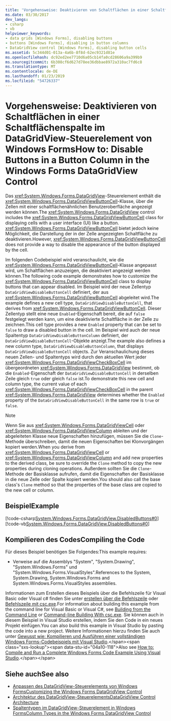```yaml
---
title: 'Vorgehensweise: Deaktivieren von Schaltflächen in einer Schaltflächenspalte im DataGridView-Steuerelement von Windows Forms'
ms.date: 03/30/2017
dev_langs:
- csharp
- vb
helpviewer_keywords:
- data grids [Windows Forms], disabling buttons
- buttons [Windows Forms], disabling in button columns
- DataGridView control [Windows Forms], disabling button cells
ms.assetid: 5c344d01-013a-4a6b-8f8d-62ec9321d81e
ms.openlocfilehash: dc92ed2ee7710d6a05cb14fa0cd28606a9a399b9
ms.sourcegitcommit: 6b308cf6d627d78ee36dbbae8972a310ac7fd6c8
ms.translationtype: MT
ms.contentlocale: de-DE
ms.lasthandoff: 01/23/2019
ms.locfileid: "54726337"
---
```

# <a name="how-to-disable-buttons-in-a-button-column-in-the-windows-forms-datagridview-control"></a><span data-ttu-id="04a10-102">Vorgehensweise: Deaktivieren von Schaltflächen in einer Schaltflächenspalte im DataGridView-Steuerelement von Windows Forms</span><span class="sxs-lookup"><span data-stu-id="04a10-102">How to: Disable Buttons in a Button Column in the Windows Forms DataGridView Control</span></span>
<span data-ttu-id="04a10-103">Das <xref:System.Windows.Forms.DataGridView>-Steuerelement enthält die <xref:System.Windows.Forms.DataGridViewButtonCell>-Klasse, über die Zellen mit einer schaltflächenähnlichen Benutzeroberfläche angezeigt werden können.</span><span class="sxs-lookup"><span data-stu-id="04a10-103">The <xref:System.Windows.Forms.DataGridView> control includes the <xref:System.Windows.Forms.DataGridViewButtonCell> class for displaying cells with a user interface (UI) like a button.</span></span> <span data-ttu-id="04a10-104"><xref:System.Windows.Forms.DataGridViewButtonCell> bietet jedoch keine Möglichkeit, die Darstellung der in der Zelle angezeigten Schaltfläche zu deaktivieren.</span><span class="sxs-lookup"><span data-stu-id="04a10-104">However, <xref:System.Windows.Forms.DataGridViewButtonCell> does not provide a way to disable the appearance of the button displayed by the cell.</span></span>  
  
 <span data-ttu-id="04a10-105">Im folgenden Codebeispiel wird veranschaulicht, wie die <xref:System.Windows.Forms.DataGridViewButtonCell>-Klasse angepasst wird, um Schaltflächen anzuzeigen, die deaktiviert angezeigt werden können.</span><span class="sxs-lookup"><span data-stu-id="04a10-105">The following code example demonstrates how to customize the <xref:System.Windows.Forms.DataGridViewButtonCell> class to display buttons that can appear disabled.</span></span> <span data-ttu-id="04a10-106">Im Beispiel wird der neue Zellentyp `DataGridViewDisableButtonCell` definiert, der aus <xref:System.Windows.Forms.DataGridViewButtonCell> abgeleitet wird.</span><span class="sxs-lookup"><span data-stu-id="04a10-106">The example defines a new cell type, `DataGridViewDisableButtonCell`, that derives from <xref:System.Windows.Forms.DataGridViewButtonCell>.</span></span> <span data-ttu-id="04a10-107">Dieser Zellentyp stellt eine neue `Enabled`-Eigenschaft bereit, die auf `false` festgelegt werden kann, um eine deaktivierte Schaltfläche in der Zelle zu zeichnen.</span><span class="sxs-lookup"><span data-stu-id="04a10-107">This cell type provides a new `Enabled` property that can be set to `false` to draw a disabled button in the cell.</span></span> <span data-ttu-id="04a10-108">Im Beispiel wird auch der neue Spaltentyp `DataGridViewDisableButtonColumn` definiert, der `DataGridViewDisableButtonCell`-Objekte anzeigt.</span><span class="sxs-lookup"><span data-stu-id="04a10-108">The example also defines a new column type, `DataGridViewDisableButtonColumn`, that displays `DataGridViewDisableButtonCell` objects.</span></span> <span data-ttu-id="04a10-109">Zur Veranschaulichung dieses neuen Zellen- und Spaltentyps wird durch den aktuellen Wert jeder <xref:System.Windows.Forms.DataGridViewCheckBoxCell> im übergeordneten <xref:System.Windows.Forms.DataGridView> bestimmt, ob die `Enabled`-Eigenschaft der `DataGridViewDisableButtonCell` in derselben Zeile gleich `true` oder gleich `false` ist.</span><span class="sxs-lookup"><span data-stu-id="04a10-109">To demonstrate this new cell and column type, the current value of each <xref:System.Windows.Forms.DataGridViewCheckBoxCell> in the parent <xref:System.Windows.Forms.DataGridView> determines whether the `Enabled` property of the `DataGridViewDisableButtonCell` in the same row is `true` or `false`.</span></span>  
  
> [!NOTE]
>  <span data-ttu-id="04a10-110">Wenn Sie aus <xref:System.Windows.Forms.DataGridViewCell> oder <xref:System.Windows.Forms.DataGridViewColumn> ableiten und der abgeleiteten Klasse neue Eigenschaften hinzufügen, müssen Sie die `Clone`-Methode überschreiben, damit die neuen Eigenschaften bei Klonvorgängen kopiert werden.</span><span class="sxs-lookup"><span data-stu-id="04a10-110">When you derive from <xref:System.Windows.Forms.DataGridViewCell> or <xref:System.Windows.Forms.DataGridViewColumn> and add new properties to the derived class, be sure to override the `Clone` method to copy the new properties during cloning operations.</span></span> <span data-ttu-id="04a10-111">Außerdem sollten Sie die `Clone`-Methode der Basisklasse aufrufen, damit die Eigenschaften der Basisklasse in die neue Zelle oder Spalte kopiert werden.</span><span class="sxs-lookup"><span data-stu-id="04a10-111">You should also call the base class's `Clone` method so that the properties of the base class are copied to the new cell or column.</span></span>  
  
## <a name="example"></a><span data-ttu-id="04a10-112">Beispiel</span><span class="sxs-lookup"><span data-stu-id="04a10-112">Example</span></span>  
 [!code-csharp[System.Windows.Forms.DataGridView.DisabledButtons#0](../../../../samples/snippets/csharp/VS_Snippets_Winforms/System.Windows.Forms.DataGridView.DisabledButtons/CS/form1.cs#0)]
 [!code-vb[System.Windows.Forms.DataGridView.DisabledButtons#0](../../../../samples/snippets/visualbasic/VS_Snippets_Winforms/System.Windows.Forms.DataGridView.DisabledButtons/VB/form1.vb#0)]  
  
## <a name="compiling-the-code"></a><span data-ttu-id="04a10-113">Kompilieren des Codes</span><span class="sxs-lookup"><span data-stu-id="04a10-113">Compiling the Code</span></span>  
 <span data-ttu-id="04a10-114">Für dieses Beispiel benötigen Sie Folgendes:</span><span class="sxs-lookup"><span data-stu-id="04a10-114">This example requires:</span></span>  
  
-   <span data-ttu-id="04a10-115">Verweise auf die Assemblys "System", "System.Drawing", "System.Windows.Forms" und "System.Windows.Forms.VisualStyles".</span><span class="sxs-lookup"><span data-stu-id="04a10-115">References to the System, System.Drawing, System.Windows.Forms and System.Windows.Forms.VisualStyles assemblies.</span></span>  
  
 <span data-ttu-id="04a10-116">Informationen zum Erstellen dieses Beispiels über die Befehlszeile für Visual Basic oder Visual c# finden Sie unter [erstellen über die Befehlszeile](~/docs/visual-basic/reference/command-line-compiler/building-from-the-command-line.md) oder [Befehlszeile mit csc.exe](~/docs/csharp/language-reference/compiler-options/command-line-building-with-csc-exe.md).</span><span class="sxs-lookup"><span data-stu-id="04a10-116">For information about building this example from the command line for Visual Basic or Visual C#, see [Building from the Command Line](~/docs/visual-basic/reference/command-line-compiler/building-from-the-command-line.md) or [Command-line Building With csc.exe](~/docs/csharp/language-reference/compiler-options/command-line-building-with-csc-exe.md).</span></span> <span data-ttu-id="04a10-117">Sie können auch in diesem Beispiel in Visual Studio erstellen, indem Sie den Code in ein neues Projekt einfügen.</span><span class="sxs-lookup"><span data-stu-id="04a10-117">You can also build this example in Visual Studio by pasting the code into a new project.</span></span>  <span data-ttu-id="04a10-118">Weitere Informationen hierzu finden Sie auch unter [Gewusst wie: Kompilieren und Ausführen einer vollständigen Windows Forms-Codebeispiels mit Visual Studio](https://msdn.microsoft.com/library/Bb129228\(v=vs.110\)).</span><span class="sxs-lookup"><span data-stu-id="04a10-118">Also see [How to: Compile and Run a Complete Windows Forms Code Example Using Visual Studio](https://msdn.microsoft.com/library/Bb129228\(v=vs.110\)).</span></span>  
  
## <a name="see-also"></a><span data-ttu-id="04a10-119">Siehe auch</span><span class="sxs-lookup"><span data-stu-id="04a10-119">See also</span></span>
- [<span data-ttu-id="04a10-120">Anpassen des DataGridView-Steuerelements von Windows Forms</span><span class="sxs-lookup"><span data-stu-id="04a10-120">Customizing the Windows Forms DataGridView Control</span></span>](../../../../docs/framework/winforms/controls/customizing-the-windows-forms-datagridview-control.md)
- [<span data-ttu-id="04a10-121">Architektur des DataGridView-Steuerelements</span><span class="sxs-lookup"><span data-stu-id="04a10-121">DataGridView Control Architecture</span></span>](../../../../docs/framework/winforms/controls/datagridview-control-architecture-windows-forms.md)
- [<span data-ttu-id="04a10-122">Spaltentypen im DataGridView-Steuerelement in Windows Forms</span><span class="sxs-lookup"><span data-stu-id="04a10-122">Column Types in the Windows Forms DataGridView Control</span></span>](../../../../docs/framework/winforms/controls/column-types-in-the-windows-forms-datagridview-control.md)

